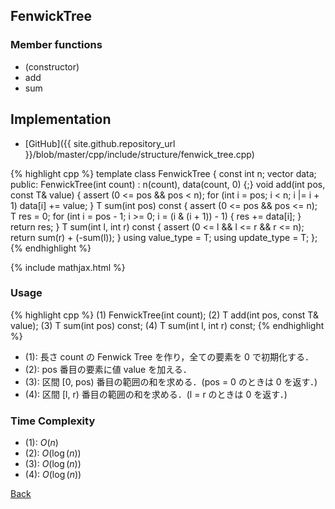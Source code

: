 ## FenwickTree

### Member functions

- (constructor)
- add
- sum

## Implementation

- [GitHub]({{ site.github.repository_url }}/blob/master/cpp/include/structure/fenwick_tree.cpp)

{% highlight cpp %}
template <typename T>
class FenwickTree {
  const int n;
  vector<T> data;
public:
  FenwickTree(int count) : n(count), data(count, 0) {;}
  void add(int pos, const T& value) {
    assert (0 <= pos && pos < n);
    for (int i = pos; i < n; i |= i + 1) data[i] += value;
  }
  T sum(int pos) const {
    assert (0 <= pos && pos <= n);
    T res = 0;
    for (int i = pos - 1; i >= 0; i = (i & (i + 1)) - 1) {
      res += data[i];
    }
    return res;
  }
  T sum(int l, int r) const {
    assert (0 <= l && l <= r && r <= n);
    return sum(r) + (-sum(l));
  }
  using value_type = T;
  using update_type = T;
};
{% endhighlight %}

{% include mathjax.html %}

### Usage

{% highlight cpp %}
(1) FenwickTree<typename T>(int count);
(2) T add(int pos, const T& value);
(3) T sum(int pos) const;
(4) T sum(int l, int r) const;
{% endhighlight %}

- (1): 長さ count の Fenwick Tree を作り，全ての要素を 0 で初期化する．
- (2): pos 番目の要素に値 value を加える．
- (3): 区間 [0, pos) 番目の範囲の和を求める．(pos = 0 のときは 0 を返す．)
- (4): 区間 [l, r) 番目の範囲の和を求める．(l = r のときは 0 を返す．)

### Time Complexity
- (1): $O(n)$
- (2): $O(\log(n))$
- (3): $O(\log(n))$
- (4): $O(\log(n))$

[Back](../..)

